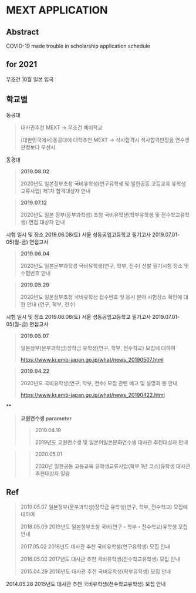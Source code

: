 MEXT APPLICATION
===

Abstract
---
COVID-19 made trouble in scholarship application schedule


for 2021
---

무조건 10월 일본 입국

학교별
---

동공대

>대사관추천 MEXT -> 무조건 예비학교
>
>(대한민국에서)동공대에 대학추천 MEXT -> 석사합격시 석사합격판정을 연수생 판정보다 우선시.

동경대


>**2019.08.02**
>
>2020년도 일본정부초청 국비유학생(연구유학생 및 일한공동 고등교육 유학생 교류사업) 제1차 합격대상자 안내


>**2019.07.12**
>
>2020년도 일본 정부(문부과학성) 초청 국비유학생(학부유학생 및 전수학교유학생) 면접 대상자 안내


시험 일시 및 장소
2019.06.08(토)
서울 성동공업고등학교
필기고사
2019.07.01-05(월-금)
면접고사


>**2019.06.04**
>
>2020년도 일본문부과학성 국비유학생(연구, 학부, 전수) 선발 필기시험 장소 및 수험번호 안내


>**2019.05.29**
>
>2020년도 일본정부초청 국비유학생 접수번호 및 응시 분야 시험장소 확인에 대한 안내 (연구, 학부, 전수)


시험 일시 및 장소
2019.06.08(토)
서울 성동공업고등학교
필기고사
2019.07.01-05(월-금)
면접고사


>**2019.05.07**
>
>일본정부(문부과학성)장학금 유학생(연구, 학부, 전수학교) 모집에 대하여
>
><https://www.kr.emb-japan.go.jp/what/news_20190507.html>


>**2019.04.22**
>
>2020년도 국비유학생(연구, 학부, 전수) 모집 관련 예고 및 설명회 등 안내
>
>https://www.kr.emb-japan.go.jp/what/news_20190422.html



**
>**교원연수생 parameter**
>
> >2019.04.19
> >
> >2019년도 교원연수생 및 일본어일본문화연수생 대사관 추천대상자 안내


> >2020.05.01
> >
> >2020년 일한공동 고등교육 유학생교류사업(학부 1년 코스)유학생 대사관 추천대상자 일람


Ref
---

>2019.05.07  일본정부(문부과학성)장학금 유학생(연구, 학부, 전수학교) 모집에 대하여
>
>2018.05.09  2019년도 일본정부초청 국비(연구・학부・전수학교)유학생 모집 안내
>
>2017.05.02  2018년도 대사관 추천 국비유학생(연구유학생) 모집 안내
>
>2016.05.02  2017년도 대사관 추천 국비유학생(전수학교유학생) 모집 안내
>
>2015.04.29  2016년도 대사관 추천 국비유학생(학부유학생) 모집 안내

2014.05.28  2015년도 대사관 추천 국비유학생(전수학교유학생) 모집 안내


